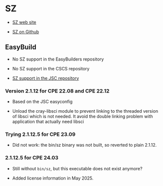 # SZ

-   [SZ web site](https://szcompressor.org)

-   [SZ on Github](https://github.com/szcompressor/SZ)


## EasyBuild

-   No SZ support in the EasyBuilders repository

-   No SZ support in the CSCS repository

-   [SZ support in the JSC repository](https://github.com/easybuilders/JSC/tree/2022/Golden_Repo/s/SZ)


### Version 2.1.12 for CPE 22.08 and CPE 22.12

-   Based on the JSC easyconfig

-   Unload the cray-libsci module to prevent linking to the threaded version of
    libsci which is not needed. It avoid the double linking problem with 
    application that actually need libsci


### Trying 2.1.12.5 for CPE 23.09

-   Did not work: the bin/sz binary was not built, so reverted to plain 2.1.12.


### 2.1.12.5 for CPE 24.03

-   Still without `bin/sz`, but this executable does not exist anymore?

-   Added license information in May 2025.
